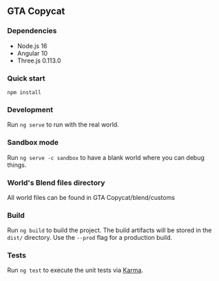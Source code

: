 ## GTA Copycat

### Dependencies

- Node.js 16
- Angular 10
- Three.js 0.113.0

### Quick start

``npm install``

### Development

Run `ng serve` to run with the real world.

### Sandbox mode

Run `ng serve -c sandbox` to have a blank world where you can debug things.

### World's Blend files directory

All world files can be found in GTA Copycat/blend/customs

### Build

Run `ng build` to build the project. The build artifacts will be stored in the `dist/` directory. Use the `--prod` flag for a production build.

### Tests

Run `ng test` to execute the unit tests via [Karma](https://karma-runner.github.io).

